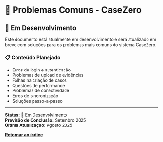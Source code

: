 # 🚨 Problemas Comuns - CaseZero

## 🔧 Em Desenvolvimento

Este documento está atualmente em desenvolvimento e será atualizado em breve com soluções para os problemas mais comuns do sistema CaseZero.

### 📋 Conteúdo Planejado

- Erros de login e autenticação
- Problemas de upload de evidências
- Falhas na criação de casos
- Questões de performance
- Problemas de conectividade
- Erros de sincronização
- Soluções passo-a-passo

---

**Status:** 🚧 Em Desenvolvimento  
**Previsão de Conclusão:** Setembro 2025  
**Última Atualização:** Agosto 2025

[**Retornar ao índice**](./README.md)
